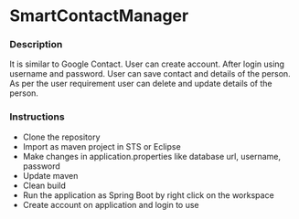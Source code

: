# SmartContactManager

### Description

It is similar to Google Contact. User can create account. After login using username and password. User can save contact and details of the person. As per the user requirement user can delete and update details of the person.

### Instructions

- Clone the repository
- Import as maven project in STS or Eclipse
- Make changes in application.properties like database url, username, password
- Update maven
- Clean build
- Run the application as Spring Boot by right click on the workspace 
- Create account on application and login to use

